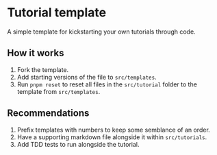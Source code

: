 # Tutorial template

A simple template for kickstarting your own tutorials through code.

## How it works

1. Fork the template.
2. Add starting versions of the file to `src/templates`.
3. Run `pnpm reset` to reset all files in the `src/tutorial` folder to the template from `src/templates`.

## Recommendations

1. Prefix templates with numbers to keep some semblance of an order.
2. Have a supporting markdown file alongside it within `src/tutorials`.
3. Add TDD tests to run alongside the tutorial.
